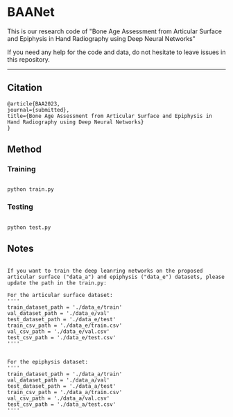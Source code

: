 # BAANet
  This is our research code of "Bone Age Assessment from Articular Surface and Epiphysis in Hand Radiography using Deep Neural Networks"
  
  If you need any help for the code and data, do not hesitate to leave issues in this repository.
****
## Citation
 
```
@article{BAA2023,
journal={submitted},
title={Bone Age Assessment from Articular Surface and Epiphysis in Hand Radiography using Deep Neural Networks}
}

```
## Method
### Training
```

python train.py

```

### Testing

```

python test.py

```

## Notes

```

If you want to train the deep leanring networks on the proposed articular surface ("data_a") and epiphysis ("data_e") datasets, please update the path in the train.py:

For the articular surface dataset:
''''
train_dataset_path = './data_e/train'
val_dataset_path = './data_e/val'
test_dataset_path = './data_e/test'
train_csv_path = './data_e/train.csv'
val_csv_path = './data_e/val.csv'
test_csv_path = './data_e/test.csv'
''''


For the epiphysis dataset:
''''
train_dataset_path = './data_a/train'
val_dataset_path = './data_a/val'
test_dataset_path = './data_a/test'
train_csv_path = './data_a/train.csv'
val_csv_path = './data_a/val.csv'
test_csv_path = './data_a/test.csv'
''''

```
